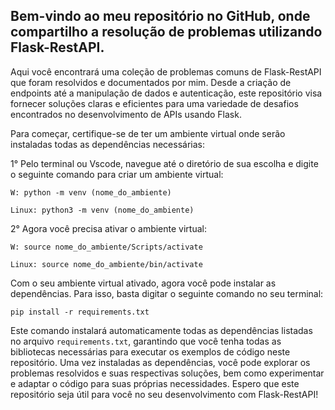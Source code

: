 ## Bem-vindo ao meu repositório no GitHub, onde compartilho a resolução de problemas utilizando Flask-RestAPI.

Aqui você encontrará uma coleção de problemas comuns de Flask-RestAPI que foram resolvidos e documentados por mim. Desde a criação de endpoints até a manipulação de dados e autenticação, este repositório visa fornecer soluções claras e eficientes para uma variedade de desafios encontrados no desenvolvimento de APIs usando Flask.

Para começar, certifique-se de ter um ambiente virtual onde serão instaladas todas as dependências necessárias:

1° Pelo terminal ou Vscode, navegue até o diretório de sua escolha e digite o seguinte comando para criar um ambiente virtual:
```
W: python -m venv (nome_do_ambiente)

Linux: python3 -m venv (nome_do_ambiente)
```

2° Agora você precisa ativar o ambiente virtual:

```
W: source nome_do_ambiente/Scripts/activate

Linux: source nome_do_ambiente/bin/activate
```

Com o seu ambiente virtual ativado, agora você pode instalar as dependências. Para isso, basta digitar o seguinte comando no seu terminal:

```
pip install -r requirements.txt
```

Este comando instalará automaticamente todas as dependências listadas no arquivo `requirements.txt`, garantindo que você tenha todas as bibliotecas necessárias para executar os exemplos de código neste repositório. Uma vez instaladas as dependências, você pode explorar os problemas resolvidos e suas respectivas soluções, bem como experimentar e adaptar o código para suas próprias necessidades. Espero que este repositório seja útil para você no seu desenvolvimento com Flask-RestAPI!
